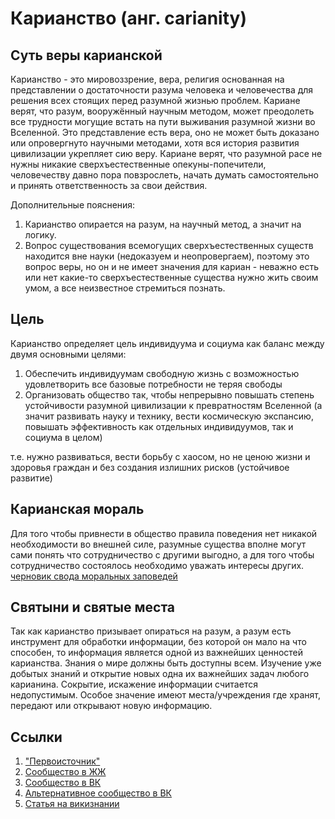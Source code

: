 # Карианство (анг. carianity)

## Суть веры карианской

Карианство - это мировоззрение, вера, религия основанная на представлении о достаточности разума человека и человечества для решения всех стоящих перед разумной жизнью проблем. Кариане верят, что разум, вооружённый научным методом, может преодолеть все трудности могущие встать на пути выживания разумной жизни во Вселенной. Это представление есть вера, оно не может быть доказано или опровергнуто научными методами, хотя вся история развития цивилизации укрепляет сию веру. Кариане верят, что разумной расе не нужны никакие сверхъестественные опекуны-попечители, человечеству давно пора повзрослеть, начать думать самостоятельно и принять ответственность за свои действия.

Дополнительные пояснения:

1. Карианство опирается на разум, на научный метод, а значит на логику.
2. Вопрос существования всемогущих сверхъестественных существ находится вне науки (недоказуем и неопровергаем), поэтому это вопрос веры, но он и не имеет значения для кариан - неважно есть или нет какие-то сверхъестественные существа нужно жить своим умом, а все неизвестное стремиться познать.

## Цель

Карианство определяет цель индивидуума и социума как баланс между двумя основными целями:

1. Обеспечить индивидуумам свободную жизнь с возможностью удовлетворить все базовые потребности не теряя свободы
2. Организовать общество так, чтобы непрерывно повышать степень устойчивости разумной цивилизации к превратностям Вселенной (а значит развивать науку и технику, вести космическую экспансию, повышать эффективность как отдельных индивидуумов, так и социума в целом)

т.е. нужно развиваться, вести борьбу с хаосом, но не ценою жизни и здоровья граждан и без создания излишних рисков (устойчивое развитие)

## Карианская мораль

Для того чтобы привнести в общество правила поведения нет никакой необходимости во внешней силе, разумные существа вполне могут сами понять что сотрудничество с другими выгодно, а для того чтобы сотрудничество состоялось необходимо уважать интересы других.
[черновик свода моральных заповедей](https://github.com/worldmind/moralitas)

## Святыни и святые места

Так как карианство призывает опираться на разум, а разум есть инструмент для обработки информации, без которой он мало на что способен, то информация является одной из важнейших ценностей карианства. Знания о мире должны быть доступны всем. Изучение уже добытых знаний и открытие новых одна их важнейших задач любого карианина. Сокрытие, искажение информации считается недопустимым.
Особое значение имеют места/учреждения где хранят, передают или открывают новую информацию.

## Ссылки

1. ["Первоисточник"](http://carians.org.ua)
2. [Сообщество в ЖЖ](http://carians.livejournal.com/)
3. [Сообщество в ВК](http://vk.com/carian)
4. [Альтернативное сообщество в ВК](http://vk.com/club91553836)
5. [Статья на викизнании](http://www.wikiznanie.ru/ru-wz/index.php/%D0%9A%D0%B0%D1%80%D0%B8%D0%B0%D0%BD%D1%81%D1%82%D0%B2%D0%BE)

